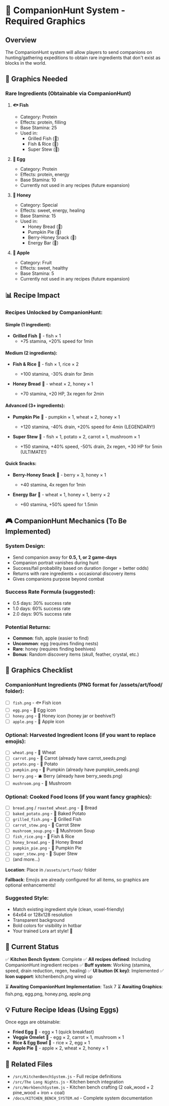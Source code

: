 # 🎯 CompanionHunt System - Required Graphics

## Overview
The CompanionHunt system will allow players to send companions on hunting/gathering expeditions to obtain rare ingredients that don't exist as blocks in the world.

## 🎨 Graphics Needed

### Rare Ingredients (Obtainable via CompanionHunt)

1. **🐟 Fish**
   - Category: Protein
   - Effects: protein, filling
   - Base Stamina: 25
   - Used in:
     - Grilled Fish (🍣)
     - Fish & Rice (🍱)
     - Super Stew (🍜)

2. **🥚 Egg**
   - Category: Protein
   - Effects: protein, energy
   - Base Stamina: 10
   - Currently not used in any recipes (future expansion)

3. **🍯 Honey**
   - Category: Special
   - Effects: sweet, energy, healing
   - Base Stamina: 15
   - Used in:
     - Honey Bread (🥖)
     - Pumpkin Pie (🥧)
     - Berry-Honey Snack (🍪)
     - Energy Bar (🍫)

4. **🍎 Apple**
   - Category: Fruit
   - Effects: sweet, healthy
   - Base Stamina: 5
   - Currently not used in any recipes (future expansion)

## 📊 Recipe Impact

### Recipes Unlocked by CompanionHunt:

#### Simple (1 ingredient):
- **Grilled Fish** 🍣 - fish × 1
  - +75 stamina, +20% speed for 1min

#### Medium (2 ingredients):
- **Fish & Rice** 🍱 - fish × 1, rice × 2
  - +100 stamina, -30% drain for 3min

- **Honey Bread** 🥖 - wheat × 2, honey × 1
  - +70 stamina, +20 HP, 3x regen for 2min

#### Advanced (3+ ingredients):
- **Pumpkin Pie** 🥧 - pumpkin × 1, wheat × 2, honey × 1
  - +120 stamina, -40% drain, +20% speed for 4min (LEGENDARY!)

- **Super Stew** 🍜 - fish × 1, potato × 2, carrot × 1, mushroom × 1
  - +150 stamina, +40% speed, -50% drain, 2x regen, +30 HP for 5min (ULTIMATE!)

#### Quick Snacks:
- **Berry-Honey Snack** 🍪 - berry × 3, honey × 1
  - +40 stamina, 4x regen for 1min

- **Energy Bar** 🍫 - wheat × 1, honey × 1, berry × 2
  - +60 stamina, +50% speed for 1.5min

## 🎮 CompanionHunt Mechanics (To Be Implemented)

### System Design:
- Send companion away for **0.5, 1, or 2 game-days**
- Companion portrait vanishes during hunt
- Success/fail probability based on duration (longer = better odds)
- Returns with rare ingredients + occasional discovery items
- Gives companions purpose beyond combat

### Success Rate Formula (suggested):
- 0.5 days: 30% success rate
- 1.0 days: 60% success rate
- 2.0 days: 90% success rate

### Potential Returns:
- **Common**: fish, apple (easier to find)
- **Uncommon**: egg (requires finding nests)
- **Rare**: honey (requires finding beehives)
- **Bonus**: Random discovery items (skull, feather, crystal, etc.)

## 📝 Graphics Checklist

### CompanionHunt Ingredients (PNG format for /assets/art/food/ folder):
- [ ] `fish.png` - 🐟 Fish icon
- [ ] `egg.png` - 🥚 Egg icon
- [ ] `honey.png` - 🍯 Honey icon (honey jar or beehive?)
- [ ] `apple.png` - 🍎 Apple icon

### Optional: Harvested Ingredient Icons (if you want to replace emojis):
- [ ] `wheat.png` - 🌾 Wheat
- [ ] `carrot.png` - 🥕 Carrot (already have carrot_seeds.png)
- [ ] `potato.png` - 🥔 Potato
- [ ] `pumpkin.png` - 🎃 Pumpkin (already have pumpkin_seeds.png)
- [ ] `berry.png` - 🫐 Berry (already have berry_seeds.png)
- [ ] `mushroom.png` - 🍄 Mushroom

### Optional: Cooked Food Icons (if you want fancy graphics):
- [ ] `bread.png` / `roasted_wheat.png` - 🍞 Bread
- [ ] `baked_potato.png` - 🥔 Baked Potato
- [ ] `grilled_fish.png` - 🍣 Grilled Fish
- [ ] `carrot_stew.png` - 🍲 Carrot Stew
- [ ] `mushroom_soup.png` - 🥣 Mushroom Soup
- [ ] `fish_rice.png` - 🍱 Fish & Rice
- [ ] `honey_bread.png` - 🥖 Honey Bread
- [ ] `pumpkin_pie.png` - 🥧 Pumpkin Pie
- [ ] `super_stew.png` - 🍜 Super Stew
- [ ] (and more...)

**Location**: Place in `/assets/art/food/` folder

**Fallback**: Emojis are already configured for all items, so graphics are optional enhancements!

### Suggested Style:
- Match existing ingredient style (clean, voxel-friendly)
- 64x64 or 128x128 resolution
- Transparent background
- Bold colors for visibility in hotbar
- Your trained Lora art style! 🎨

## 🔄 Current Status

✅ **Kitchen Bench System**: Complete
✅ **All recipes defined**: Including CompanionHunt ingredient recipes
✅ **Buff system**: Working (stamina, speed, drain reduction, regen, healing)
✅ **UI button (K key)**: Implemented
✅ **Icon support**: kitchenbench.png wired up

⏳ **Awaiting CompanionHunt Implementation**: Task 7
⏳ **Awaiting Graphics**: fish.png, egg.png, honey.png, apple.png

## 💡 Future Recipe Ideas (Using Eggs)

Once eggs are obtainable:
- **Fried Egg** 🍳 - egg × 1 (quick breakfast)
- **Veggie Omelet** 🥚 - egg × 2, carrot × 1, mushroom × 1
- **Rice & Egg Bowl** 🍚 - rice × 2, egg × 1
- **Apple Pie** 🍎 - apple × 2, wheat × 2, honey × 1

## 📂 Related Files
- `/src/KitchenBenchSystem.js` - Full recipe definitions
- `/src/The Long Nights.js` - Kitchen bench integration
- `/src/WorkbenchSystem.js` - Kitchen bench crafting (2 oak_wood + 2 pine_wood + iron + coal)
- `/docs/KITCHEN_BENCH_SYSTEM.md` - Complete system documentation
